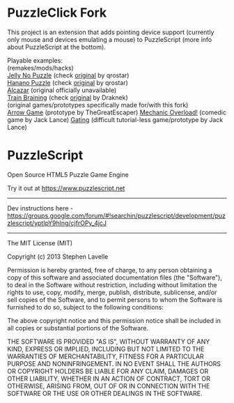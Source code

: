 PuzzleClick Fork
============
This project is an extension that adds pointing device support (currently only mouse and devices emulating a mouse) to PuzzleScript (more info about PuzzleScript at the bottom).

Playable examples:  
(remakes/mods/hacks)  
[Jelly No Puzzle](http://jackkutilek.com/puzzlescript/jelly-no-puzzle.html) (check [original](http://qrostar.skr.jp/en/jelly/) by qrostar)  
[Hanano Puzzle](https://thatscar.github.io/PuzzleScript/play.html?p=9effd54083b95a2edf3f27863189b99b) (check [original](http://qrostar.skr.jp/en/hanano/) by qrostar)  
[Alcazar](https://thatscar.github.io/PuzzleScript/play.html?p=58b506deaa8e97a5a5645b59e61fdd73) (original officially unavailable)  
[Train Braining](https://thatscar.github.io/PuzzleScript/play.html?p=2a59798c609c7bed373e5e5d7de19a1e) (check [original](https://www.draknek.org/games/puzzlescript/train.php) by Draknek)  
(original games/prototypes specifically made for/with this fork)  
[Arrow Game](https://thatscar.github.io/PuzzleScript/play.html?p=98361cbd0be01e3db78501b63c245068) (prototype by TheGreatEscaper)
[Mechanic Overload!](https://thatscar.github.io/PuzzleScript/play.html?p=67df4144b005eca94f742f4914defc14) (comedic game by Jack Lance)
[Gating](https://thatscar.github.io/PuzzleScript/play.html?p=5561f3438a9f1b1df0fa99fa6db960ec) (difficult tutorial-less game/prototype by Jack Lance)


PuzzleScript
============

Open Source HTML5 Puzzle Game Engine

Try it out at https://www.puzzlescript.net

-----

Dev instructions here - https://groups.google.com/forum/#!searchin/puzzlescript/development/puzzlescript/yptIpY9hlng/cjfrOPy_4jcJ

-----

The MIT License (MIT)

Copyright (c) 2013 Stephen Lavelle

Permission is hereby granted, free of charge, to any person obtaining a copy
of this software and associated documentation files (the "Software"), to deal
in the Software without restriction, including without limitation the rights
to use, copy, modify, merge, publish, distribute, sublicense, and/or sell
copies of the Software, and to permit persons to whom the Software is
furnished to do so, subject to the following conditions:

The above copyright notice and this permission notice shall be included in
all copies or substantial portions of the Software.

THE SOFTWARE IS PROVIDED "AS IS", WITHOUT WARRANTY OF ANY KIND, EXPRESS OR
IMPLIED, INCLUDING BUT NOT LIMITED TO THE WARRANTIES OF MERCHANTABILITY,
FITNESS FOR A PARTICULAR PURPOSE AND NONINFRINGEMENT. IN NO EVENT SHALL THE
AUTHORS OR COPYRIGHT HOLDERS BE LIABLE FOR ANY CLAIM, DAMAGES OR OTHER
LIABILITY, WHETHER IN AN ACTION OF CONTRACT, TORT OR OTHERWISE, ARISING FROM,
OUT OF OR IN CONNECTION WITH THE SOFTWARE OR THE USE OR OTHER DEALINGS IN
THE SOFTWARE.

